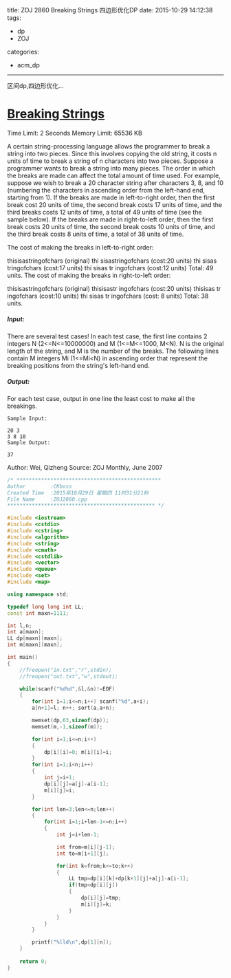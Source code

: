 title: ZOJ 2860 Breaking Strings 四边形优化DP
date: 2015-10-29 14:12:38
tags:
- dp
- ZOJ

categories:
- acm_dp

---

区间dp,四边形优化...

# [Breaking Strings](http://acm.zju.edu.cn/onlinejudge/showProblem.do?problemId=1860)
Time Limit: 2 Seconds      Memory Limit: 65536 KB

A certain string-processing language allows the programmer to break a string into two pieces. Since this involves copying the old string, it costs n units of time to break a string of n characters into two pieces. Suppose a programmer wants to break a string into many pieces. The order in which the breaks are made can affect the total amount of time used. For example, suppose we wish to break a 20 character string after characters 3, 8, and 10 (numbering the characters in ascending order from the left-hand end, starting from 1). If the breaks are made in left-to-right order, then the first break cost 20 units of time, the second break costs 17 units of time, and the third breaks costs 12 units of time, a total of 49 units of time (see the sample below). If the breaks are made in right-to-left order, then the first break costs 20 units of time, the second break costs 10 units of time, and the third break costs 8 units of time, a total of 38 units of time.

The cost of making the breaks in left-to-right order:

thisisastringofchars     (original)
thi sisastringofchars    (cost:20 units)
thi sisas tringofchars   (cost:17 units)
thi sisas tr ingofchars  (cost:12 units)
                         Total: 49 units.
The cost of making the breaks in right-to-left order:

thisisastringofchars     (original)
thisisastr ingofchars    (cost:20 units)
thisisas tr ingofchars   (cost:10 units)
thi sisas tr ingofchars  (cost: 8 units)
                         Total: 38 units.
##### Input:

There are several test cases! In each test case, the first line contains 2 integers N (2<=N<=10000000) and M (1<=M<=1000, M<N). N is the original length of the string, and M is the number of the breaks. The following lines contain M integers Mi (1<=Mi<N) in ascending order that represent the breaking positions from the string's left-hand end.

##### Output:

For each test case, output in one line the least cost to make all the breakings.

```
Sample Input:

20 3
3 8 10
Sample Output:

37
```

Author: Wei, Qizheng
Source: ZOJ Monthly, June 2007

<!-- more -->

```cpp
/* ***********************************************
Author        :CKboss
Created Time  :2015年10月29日 星期四 11时31分21秒
File Name     :ZOJ2860.cpp
************************************************ */

#include <iostream>
#include <cstdio>
#include <cstring>
#include <algorithm>
#include <string>
#include <cmath>
#include <cstdlib>
#include <vector>
#include <queue>
#include <set>
#include <map>

using namespace std;

typedef long long int LL;
const int maxn=1111;

int l,n;
int a[maxn];
LL dp[maxn][maxn];
int m[maxn][maxn];

int main()
{
    //freopen("in.txt","r",stdin);
    //freopen("out.txt","w",stdout);

    while(scanf("%d%d",&l,&n)!=EOF)
    {
        for(int i=1;i<=n;i++) scanf("%d",a+i);
        a[n+1]=l; n++; sort(a,a+n);

        memset(dp,63,sizeof(dp));
        memset(m,-1,sizeof(m));

        for(int i=1;i<=n;i++)
        {
            dp[i][i]=0; m[i][i]=i;
        }
        for(int i=1;i<n;i++)
        {
            int j=i+1;
            dp[i][j]=a[j]-a[i-1];
            m[i][j]=i;
        }

        for(int len=3;len<=n;len++)
        {
            for(int i=1;i+len-1<=n;i++)
            {
                int j=i+len-1;

                int from=m[i][j-1];
                int to=m[i+1][j];

                for(int k=from;k<=to;k++)
                {
                    LL tmp=dp[i][k]+dp[k+1][j]+a[j]-a[i-1];
                    if(tmp<dp[i][j])
                    {
                        dp[i][j]=tmp;
                        m[i][j]=k;
                    }
                }
            }
        }

        printf("%lld\n",dp[1][n]);
    }
    
    return 0;
}
```